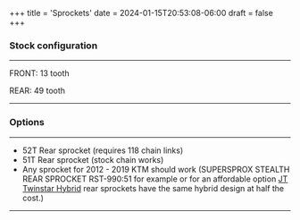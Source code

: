 +++
title = 'Sprockets'
date = 2024-01-15T20:53:08-06:00
draft = false
+++

### Stock configuration

---

FRONT: 13 tooth

REAR: 49 tooth

---

### Options

---

- 52T Rear sprocket (requires 118 chain links)
- 51T Rear sprocket (stock chain works)
- Any sprocket for 2012 - 2019 KTM should work (SUPERSPROX STEALTH REAR SPROCKET RST-990:51 for example or for an affordable option [JT Twinstar Hybrid](https://www.rockymountainatvmc.com/parts/jt-twinstar-hybrid-rear-sprocket-p) rear sprockets have the same hybrid design at half the cost.)

---
